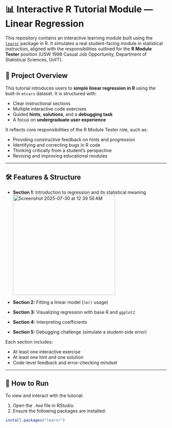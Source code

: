 # 📊 Interactive R Tutorial Module — Linear Regression

This repository contains an interactive learning module built using the [`learnr`](https://rstudio.github.io/learnr/) package in R. It simulates a real student-facing module in statistical instruction, aligned with the responsibilities outlined for the **R Module Tester** position (USW 1998 Casual Job Opportunity, Department of Statistical Sciences, UofT).

## 🎯 Project Overview

This tutorial introduces users to **simple linear regression in R** using the built-in `mtcars` dataset. It is structured with:
- Clear instructional sections
- Multiple interactive code exercises
- Guided **hints**, **solutions**, and a **debugging task**
- A focus on **undergraduate user experience**

It reflects core responsibilities of the R Module Tester role, such as:
- Providing constructive feedback on hints and progression
- Identifying and correcting bugs in R code
- Thinking critically from a student’s perspective
- Revising and improving educational modules

---

## 🛠 Features & Structure

- **Section 1:** Introduction to regression and its statistical meaning
  <img width="319" height="313" alt="Screenshot 2025-07-30 at 12 39 56 AM" src="https://github.com/user-attachments/assets/6c591b44-3f03-4973-b7a6-b29abd4f0cc3" />
 
- **Section 2:** Fitting a linear model (`lm()` usage)  
- **Section 3:** Visualizing regression with base R and `ggplot2`  
- **Section 4:** Interpreting coefficients  
- **Section 5:** Debugging challenge (simulate a student-side error)

Each section includes:
- At least one interactive exercise
- At least one hint and one solution
- Code-level feedback and error-checking mindset

---

## 🚀 How to Run

To view and interact with the tutorial:

1. Open the `.Rmd` file in RStudio.
2. Ensure the following packages are installed:
```r
install.packages("learnr")
